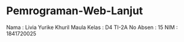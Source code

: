 # Pemrograman-Web-Lanjut

Nama      : Livia Yurike Khuril Maula
Kelas     : D4 TI-2A
No Absen  : 15
NIM       : 1841720025
